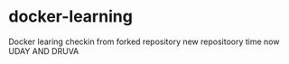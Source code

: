 # docker-learning
Docker learing checkin from forked repository
new repositoory
time now
UDAY AND DRUVA
